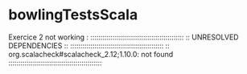 # bowlingTestsScala

Exercice 2 not working : 
::::::::::::::::::::::::::::::::::::::::::::::
::          UNRESOLVED DEPENDENCIES         ::
::::::::::::::::::::::::::::::::::::::::::::::
:: org.scalacheck#scalacheck_2.12;1.10.0: not found
::::::::::::::::::::::::::::::::::::::::::::::
